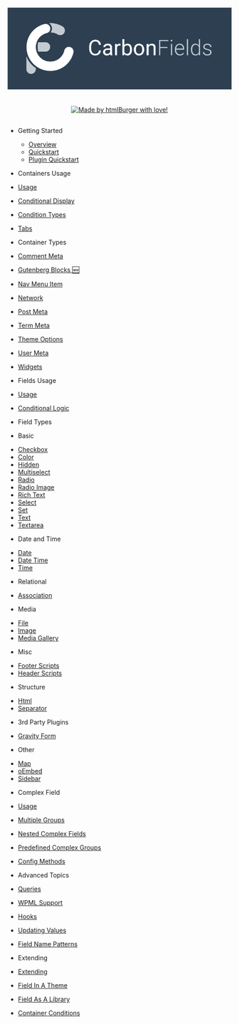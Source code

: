 <h1 class="app-name">
  <a class="app-name-link" data-nosearch="" href="https://carbonfields.net">
    <img alt="Carbon Fields Docs" fields="" src="/_images/logo.png" />
  </a>
</h1>

<div style="display: flex; justify-content: center; margin: 30px 0;">
  <a href="https://htmlburger.com/" target="_blank">
    <img src="https://carbonfields.net/wp-content/uploads/2017/10/htmlburger-made-with-love.png" title="Made by htmlBurger with love!" alt="Made by htmlBurger with love!" />
  </a>
</div>

* Getting Started

  * [Overview](overview.md)
  * [Quickstart](quickstart.md)
  * [Plugin Quickstart](plugin-quickstart.md)

* Containers Usage

 * [Usage](containers/usage.md)
 * [Conditional Display](containers/conditional-display.md)
 * [Condition Types](containers/condition-types.md)
 * [Tabs](containers/tabs.md)

* Container Types

 * [Comment Meta](containers/comment-meta.md)
 * [Gutenberg Blocks :new:](containers/gutenberg-blocks.md)
 * [Nav Menu Item](containers/nav-menu-item.md)
 * [Network](containers/network.md)
 * [Post Meta](containers/post-meta.md)
 * [Term Meta](containers/term-meta.md)
 * [Theme Options](containers/theme-options.md)
 * [User Meta](containers/user-meta.md)
 * [Widgets](containers/widgets.md)

* Fields Usage

 * [Usage](fields/usage.md)
 * [Conditional Logic](fields/conditional-logic.md)

* Field Types

 * Basic
  - [Checkbox](fields/checkbox.md)
  - [Color](fields/color.md)
  - [Hidden](fields/hidden.md)
  - [Multiselect](fields/multiselect.md)
  - [Radio](fields/radio.md)
  - [Radio Image](fields/radio-image.md)
  - [Rich Text](fields/rich-text.md)
  - [Select](fields/select.md)
  - [Set](fields/set.md)
  - [Text](fields/text.md)
  - [Textarea](fields/textarea.md)

 * Date and Time
  - [Date](fields/date.md)
  - [Date Time](fields/date-time.md)
  - [Time](fields/time.md)

 * Relational
  - [Association](fields/association.md)

 * Media
  - [File](fields/file.md)
  - [Image](fields/image.md)
  - [Media Gallery](fields/media-gallery.md)

 * Misc
  - [Footer Scripts](fields/footer-scripts.md)
  - [Header Scripts](fields/header-scripts.md)

 * Structure
  - [Html](fields/html.md)
  - [Separator](fields/separator.md)

 * 3rd Party Plugins
  - [Gravity Form](fields/gravity-form.md)

 * Other
  - [Map](fields/map.md)
  - [oEmbed](fields/oembed.md)
  - [Sidebar](fields/sidebar.md)

* Complex Field

 * [Usage](complex-field/usage.md)
 * [Multiple Groups](complex-field/multiple-groups.md)
 * [Nested Complex Fields](complex-field/nested-complex-fields.md)
 * [Predefined Complex Groups](complex-field/predefined-complex-groups.md)
 * [Config Methods](complex-field/config-methods.md)

* Advanced Topics

 * [Queries](advanced-topics/queries.md)
 * [WPML Support](advanced-topics/wpml-support.md)
 * [Hooks](advanced-topics/hooks.md)
 * [Updating Values](advanced-topics/updating-values.md)
 <!-- * [Javascript API](advanced-topics/javascript-api.md) -->
 * [Field Name Patterns](advanced-topics/field-name-patterns.md)

* Extending

 * [Extending](extending/extending.md)
 * [Field In A Theme](extending/field-in-a-theme.md)
 * [Field As A Library](extending/field-as-a-library.md)
 * [Container Conditions](extending/container-conditions.md)
